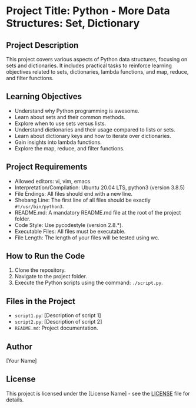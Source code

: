 # Project Title: Python - More Data Structures: Set, Dictionary

## Project Description
This project covers various aspects of Python data structures, focusing on sets and dictionaries. It includes practical tasks to reinforce learning objectives related to sets, dictionaries, lambda functions, and map, reduce, and filter functions.

## Learning Objectives
- Understand why Python programming is awesome.
- Learn about sets and their common methods.
- Explore when to use sets versus lists.
- Understand dictionaries and their usage compared to lists or sets.
- Learn about dictionary keys and how to iterate over dictionaries.
- Gain insights into lambda functions.
- Explore the map, reduce, and filter functions.

## Project Requirements
- Allowed editors: vi, vim, emacs
- Interpretation/Compilation: Ubuntu 20.04 LTS, python3 (version 3.8.5)
- File Endings: All files should end with a new line.
- Shebang Line: The first line of all files should be exactly `#!/usr/bin/python3`.
- README.md: A mandatory README.md file at the root of the project folder.
- Code Style: Use pycodestyle (version 2.8.*).
- Executable Files: All files must be executable.
- File Length: The length of your files will be tested using wc.

## How to Run the Code
1. Clone the repository.
2. Navigate to the project folder.
3. Execute the Python scripts using the command: `./script.py`.

## Files in the Project
- `script1.py`: [Description of script 1]
- `script2.py`: [Description of script 2]
- `README.md`: Project documentation.

## Author
[Your Name]

## License
This project is licensed under the [License Name] - see the [LICENSE](LICENSE) file for details.

